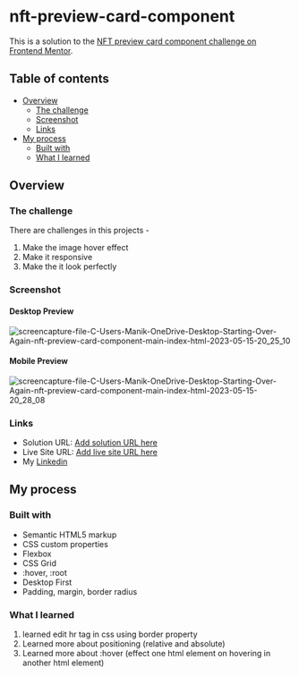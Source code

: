 # nft-preview-card-component
This is a solution to the [NFT preview card component challenge on Frontend Mentor](https://www.linkedin.com/in/manikmaity/).

## Table of contents

- [Overview](#overview)
  - [The challenge](#the-challenge)
  - [Screenshot](#screenshot)
  - [Links](#links)
- [My process](#my-process)
  - [Built with](#built-with)
  - [What I learned](#what-i-learned)

## Overview

### The challenge
There are challenges in this projects -
  1. Make the image hover effect
  2. Make it responsive
  3. Make the it look perfectly

### Screenshot
#### Desktop Preview
![screencapture-file-C-Users-Manik-OneDrive-Desktop-Starting-Over-Again-nft-preview-card-component-main-index-html-2023-05-15-20_25_10](https://github.com/ManikMaity/nft-preview-card-component/assets/110734724/a0ecdc16-a713-4526-ba45-b6ab8fb1804b)

#### Mobile Preview
![screencapture-file-C-Users-Manik-OneDrive-Desktop-Starting-Over-Again-nft-preview-card-component-main-index-html-2023-05-15-20_28_08](https://github.com/ManikMaity/nft-preview-card-component/assets/110734724/d0f02dae-745d-4e4f-a9a6-cb94ff3ea829)

### Links
- Solution URL: [Add solution URL here](https://your-solution-url.com)
- Live Site URL: [Add live site URL here](https://your-live-site-url.com)
- My [Linkedin](https://www.linkedin.com/in/manikmaity/)


## My process

### Built with
- Semantic HTML5 markup
- CSS custom properties
- Flexbox
- CSS Grid
- :hover, :root
- Desktop First 
- Padding, margin, border radius

### What I learned
  1. learned edit hr tag in css using border property
  2. Learned more about positioning (relative and absolute)
  3. Learned more about :hover (effect one html element on hovering in another  html element)


    

